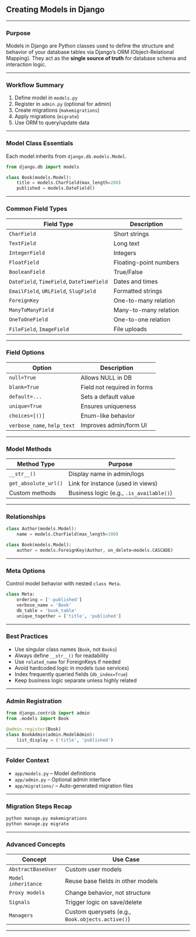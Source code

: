 ## Creating Models in Django 

---

### Purpose

Models in Django are Python classes used to define the structure and behavior of your database tables via Django’s ORM (Object-Relational Mapping). They act as the **single source of truth** for database schema and interaction logic.

---

### Workflow Summary

1. Define model in `models.py`
2. Register in `admin.py` (optional for admin)
3. Create migrations (`makemigrations`)
4. Apply migrations (`migrate`)
5. Use ORM to query/update data

---

### Model Class Essentials

Each model inherits from `django.db.models.Model`.

```python
from django.db import models

class Book(models.Model):
    title = models.CharField(max_length=200)
    published = models.DateField()
```

---

### Common Field Types

| Field Type                                | Description            |
| ----------------------------------------- | ---------------------- |
| `CharField`                               | Short strings          |
| `TextField`                               | Long text              |
| `IntegerField`                            | Integers               |
| `FloatField`                              | Floating-point numbers |
| `BooleanField`                            | True/False             |
| `DateField`, `TimeField`, `DateTimeField` | Dates and times        |
| `EmailField`, `URLField`, `SlugField`     | Formatted strings      |
| `ForeignKey`                              | One-to-many relation   |
| `ManyToManyField`                         | Many-to-many relation  |
| `OneToOneField`                           | One-to-one relation    |
| `FileField`, `ImageField`                 | File uploads           |

---

### Field Options

| Option                      | Description                 |
| --------------------------- | --------------------------- |
| `null=True`                 | Allows NULL in DB           |
| `blank=True`                | Field not required in forms |
| `default=...`               | Sets a default value        |
| `unique=True`               | Ensures uniqueness          |
| `choices=[()]`              | Enum-like behavior          |
| `verbose_name`, `help_text` | Improves admin/form UI      |

---

### Model Methods

| Method Type          | Purpose                                  |
| -------------------- | ---------------------------------------- |
| `__str__()`          | Display name in admin/logs               |
| `get_absolute_url()` | Link for instance (used in views)        |
| Custom methods       | Business logic (e.g., `.is_available()`) |

---

### Relationships

```python
class Author(models.Model):
    name = models.CharField(max_length=100)

class Book(models.Model):
    author = models.ForeignKey(Author, on_delete=models.CASCADE)
```

---

### Meta Options

Control model behavior with nested `class Meta`.

```python
class Meta:
    ordering = ['-published']
    verbose_name = 'Book'
    db_table = 'book_table'
    unique_together = ['title', 'published']
```

---

### Best Practices

* Use singular class names (`Book`, not `Books`)
* Always define `__str__()` for readability
* Use `related_name` for ForeignKeys if needed
* Avoid hardcoded logic in models (use services)
* Index frequently queried fields (`db_index=True`)
* Keep business logic separate unless highly related

---

### Admin Registration

```python
from django.contrib import admin
from .models import Book

@admin.register(Book)
class BookAdmin(admin.ModelAdmin):
    list_display = ('title', 'published')
```

---

### Folder Context

* `app/models.py` – Model definitions
* `app/admin.py` – Optional admin interface
* `app/migrations/` – Auto-generated migration files

---

### Migration Steps Recap

```bash
python manage.py makemigrations
python manage.py migrate
```

---

### Advanced Concepts

| Concept             | Use Case                                         |
| ------------------- | ------------------------------------------------ |
| `AbstractBaseUser`  | Custom user models                               |
| `Model inheritance` | Reuse base fields in other models                |
| `Proxy models`      | Change behavior, not structure                   |
| `Signals`           | Trigger logic on save/delete                     |
| `Managers`          | Custom querysets (e.g., `Book.objects.active()`) |

---
